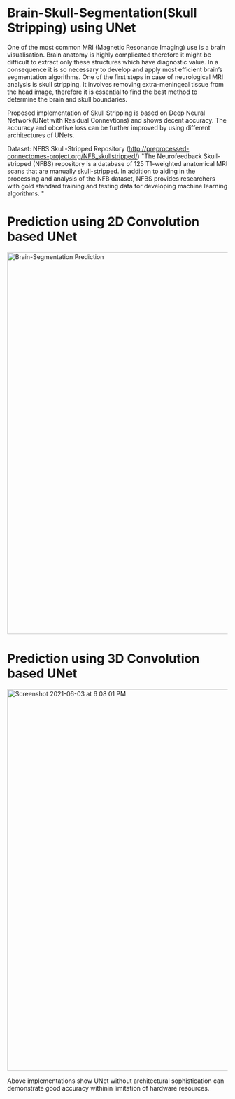# Brain-Skull-Segmentation(Skull Stripping) using UNet
One of the most common MRI (Magnetic Resonance Imaging) use is a brain visualisation. Brain anatomy is highly complicated therefore it might be difficult to extract only these structures which have diagnostic value. In a consequence it is so necessary to develop and apply most efficient brain’s segmentation algorithms. One of the first steps in case of neurological MRI analysis is skull stripping. It involves removing extra-meningeal tissue from the head image, therefore it is essential to find the best method to determine the brain and skull boundaries.

Proposed implementation of Skull Stripping is based on Deep Neural Network(UNet with Residual Connevtions) and shows decent accuracy. The accuracy and obcetive loss can be further improved by using different architectures of UNets. 

Dataset: NFBS Skull-Stripped Repository (http://preprocessed-connectomes-project.org/NFB_skullstripped/)
"The Neurofeedback Skull-stripped (NFBS) repository is a database of 125 T1-weighted anatomical MRI scans that are manually skull-stripped. In addition to aiding in the processing and analysis of the NFB dataset, NFBS provides researchers with gold standard training and testing data for developing machine learning algorithms. "

# Prediction using 2D Convolution based UNet

<img width="872" alt="Brain-Segmentation Prediction" src="https://user-images.githubusercontent.com/84564226/119955285-8bcb1b00-bfbd-11eb-8c46-7818984a9707.png">

# Prediction using 3D Convolution based UNet

<img width="872" alt="Screenshot 2021-06-03 at 6 08 01 PM" src="https://user-images.githubusercontent.com/84564226/120658137-cb54a400-c4a2-11eb-9dac-1d69cbc19267.png">

Above implementations show UNet without architectural sophistication can demonstrate good accuracy withinin limitation of hardware resources.




